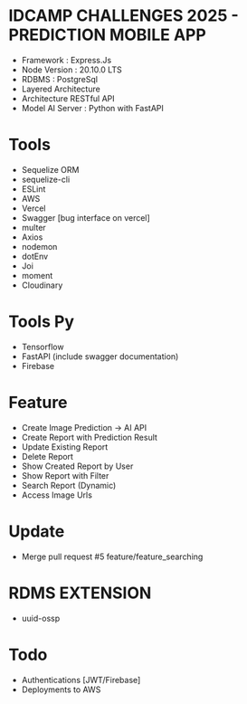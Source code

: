 # IDCAMP CHALLENGES 2025 - PREDICTION MOBILE APP 
+ Framework : Express.Js
+ Node Version : 20.10.0 LTS
+ RDBMS : PostgreSql
+ Layered Architecture
+ Architecture RESTful API
+ Model AI Server : Python with FastAPI

# Tools
+ Sequelize ORM
+ sequelize-cli
+ ESLint
+ AWS
+ Vercel
+ Swagger [bug interface on vercel]
+ multer
+ Axios
+ nodemon
+ dotEnv
+ Joi
+ moment
+ Cloudinary

# Tools Py
+ Tensorflow
+ FastAPI (include swagger documentation)
+ Firebase

# Feature
+ Create Image Prediction -> AI API
+ Create Report with Prediction Result
+ Update Existing Report
+ Delete Report
+ Show Created Report by User
+ Show Report with Filter
+ Search Report (Dynamic)
+ Access Image Urls

# Update
+ Merge pull request #5 feature/feature_searching

# RDMS EXTENSION
+ uuid-ossp

# Todo
+ Authentications [JWT/Firebase]
+ Deployments to AWS